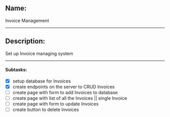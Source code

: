 ## Name:
Invoice Management

---
## Description:
Set up Invoice managing system

---
#### Subtasks:
- [x] setup database for Invoices
- [x] create endpoints on the server to CRUD Invoices
- [ ] create page with form to add Invoices to database
- [ ] create page with list of all the Invoices || single Invoice
- [ ] create page with form to update Invoices
- [ ] create button to delete Invoices